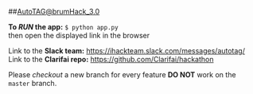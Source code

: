 ##AutoTAG@brumHack_3.0  

**To _RUN_ the app:** `$ python app.py`  
then open the displayed link in the browser  

Link to the **Slack team:** https://ihackteam.slack.com/messages/autotag/  
Link to the **Clarifai repo:** https://github.com/Clarifai/hackathon

Please _checkout_ a new branch for every feature **DO NOT**  work on the `master` branch.